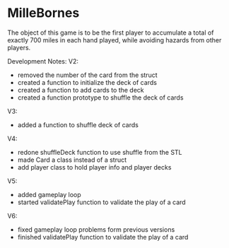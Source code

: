 # MilleBornes
The object of this game is to be the first player to accumulate a total of exactly 700 miles in each hand played, while avoiding hazards from other players.

Development Notes:
V2:
- removed the number of the card from the struct
- created a function to initialize the deck of cards
- created a function to add cards to the deck
- created a function prototype to shuffle the deck of cards

V3:
- added a function to shuffle deck of cards

V4:
- redone shuffleDeck function to use shuffle from the STL
- made Card a class instead of a struct
- add player class to hold player info and player decks

V5:
- added gameplay loop
- started validatePlay function to validate the play of a card

V6: 
- fixed gameplay loop problems form previous versions
- finished validatePlay function to validate the play of a card
